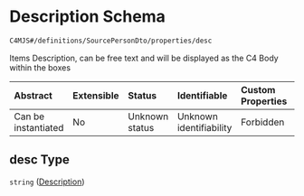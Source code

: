 # Description Schema

```txt
C4MJS#/definitions/SourcePersonDto/properties/desc
```

Items Description, can be free text and will be displayed as the C4 Body within the boxes

| Abstract            | Extensible | Status         | Identifiable            | Custom Properties | Additional Properties | Access Restrictions | Defined In                                                                            |
| :------------------ | :--------- | :------------- | :---------------------- | :---------------- | :-------------------- | :------------------ | :------------------------------------------------------------------------------------ |
| Can be instantiated | No         | Unknown status | Unknown identifiability | Forbidden         | Allowed               | none                | [source-workspace.schema.json\*](source-workspace.schema.json "open original schema") |

## desc Type

`string` ([Description](source-workspace-definitions-person-properties-description.md))
